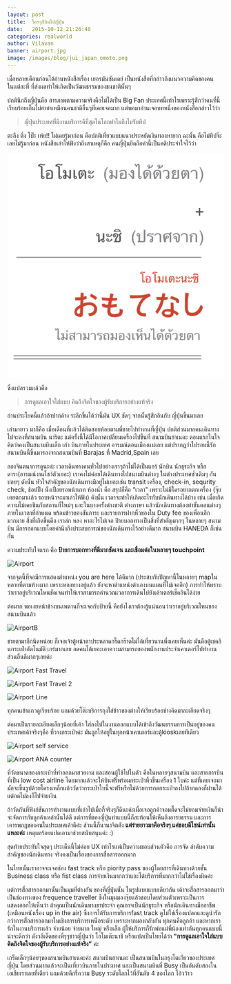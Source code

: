 ```yaml
---
layout: post
title:  ใครๆก็บินไปญี่ปุ่น
date:   2015-10-12 21:26:40
categories: realworld
author: Vilavan
banner: airport.jpg
image: /images/blog/jui_japan_omoto.png
---
```



เมื่อหลายเดือนก่อนได้อ่านหนังสือเรื่อง เยอรมันซันเดย์ เป็นหนังสือที่กล่าวถึงเเนวความคิดของคนในเเต่ละที่ ที่ส่งผลทำให้เกิดเป็นวัฒนธรรมของชนชาตินั้นๆ

ปกตินึกถึงญี่ปุ่นคือ สารภาพตามความจริงคือไม่ได้เป็น Big Fan ประเทศนี้เท่าไรเพราะรู้สึกว่าคนที่นี้เรียบร้อยเกิ๊นไม่ฮาฮาเหมือนคนชาติอื่นๆที่เคยเจอมาก เเต่พอมาอ่านเจอบทหนึ่งของหนังสือกล่าวไว้ว่า

> ญี่ปุ่นประเทศที่มีงานบริการดีที่สุดในโลกทำไมถึงไม่รับทิป

ตะลึง ตึ่ง โป๊ะ เห้ย!! ไม่เคยรู้มาก่อน คือปกติเที่ยวแบบแนวประหยัดเงินทองหายาก ฉะนั้น คือไม่ทิปจ๊ะ เลยไม่รู้มาก่อน หนังสือเล่าให้ฟังว่าถึงสาเหตุก็คือ คนญี่ปุ่นยึดถือคำนี้เป็นคติประจำใจไว้ว่า

![มองไม่เห็นด้วยตา](/images/blog/jui_japan_omoto.png)

<!--more-->

ซึ่งเเปลรวมเเล้วคือ

> การดูแลเอาใจใส่แบบ คิดถึงจิตใจของผู้รับบริการอย่างแท้จริง

อ่านประโยคนี้เเล้วอ้าปากค้าง ระลึกขึ้นได้ว่านี้มัน UX ชัดๆ จากนั้นรู้สึกอินกับ ญี่ปุ่นขึ้นมาเลย

เล่ามายาว มาก็คือ เมื่อเดือนที่เเล้วได้ติดสอยห้อยตามพี่ชายไปทำงานที่ญี่ปุ่น ปกติส่วนมากคนเดินทางไปจะลงที่สนามบิน นาริตะ แต่ครั้งนี้ได้มีโอกาศเปลี่ยนเครื่องไปขึ้นที่ สนามบินฮาเนดะ ตอนแรกในใจคิดว่าคงเป็นสนามบินเล็ก เก่า บินภายในประเทศ อารมณ์ดอนเมืองเเน่เลย แต่ปรากฎว่าไปรอบนี้รักสนามบินนี้ขึ้นมารองจากสนามบินที่ Barajas ที่ Madrid,Spain เลย

ลองจินตนาการดูนะค่ะ เวลาเดินทางคนทั่วไปอย่างเราๆถ้าไม่ได้เป็นแอร์ นักบิน นักธุระกิจ หรือ ดารา(อารมณ์งานโชว์ตัวเยอะ) เราคงไม่ค่อยได้เดินทางไปสนามบินต่างๆ ในต่างประเทศซ้ำเดิมๆ กันบ่อยๆ ดังนั้น หัวใจสำคัญของนักเดินทางมีอยู่ไม่เยอะเช่น transit เครื่อง, check-in, sequrity check, ช้อปปิ้ง นั่งเปื่อยรอหน้าเกท ห้องน้ำ คือ สรุปก็คือ “เวลา" เพราะไม่มีใครอยากตกเครื่อง (จุ๊ยเคยตกมาเเล้ว รอบหน้าจะมาเล่าให้ฟัง) ดังนั้น เวลาจะทำให้เกิดอะไรกับนักเดินทางได้บ้าง เช่น เมื่อเกิดความไม่เคยชินกับสถานที่ใหม่ๆ และในบางครั้งต่างชาติ ต่างภาษา แล้วนักเดินทางต้องทำขั้นตอนต่างๆภายในเวลาที่กำหนด พร้อมข้าวของสัมภาระ และรายการฝากหิ้วของใน Duty fee ของเพื่อนอีกมากมาย สิ่งที่เกิดขึ้นคือ เราล่ก หลง หาอะไรไม่เจอ ป้ายบอกทางเป็นสิ่งที่สำคัญมากๆ ในหลายๆ สนามบิน มีการออกแบบโดยคำนึงถึงประสบการณ์ของนักเดินทางไว้อย่างดีมาก สนามบิน HANEDA ก็เช่นกัน

ความประทับใจเเรก คือ **ป้ายการบอกทางที่ดีมากชัดเจน และเชื่อมต่อในหลายๆ touchpoint**

![Airport](https://dl.dropboxusercontent.com/u/1117856/ux.in.th/jui_japan_ana.jpg)

จากจุดนี้ที่จอมีการเเสดงตำแหน่ง you are here ได้ดีมาก (ประสบกับปัญหานี้ในหลายๆ mapในหลายที่ตามห้างมาก เพราะหลงทางอยู่เเล้ว ยังจะหาตำแหน่งตำเองบนแผนที่ไม่เจออีก) การทำให้ทราบว่าเราอยู่บริเวณไหนชัดเจนทำให้เราสามารถคำนวณเวลาการเดินไปยังเค้าเตอร์เช็คอินได้ง่าย

ต่อมาก พอเงยหน้าข้างบนเพดานก็จะเจอกับป้ายนี้ คือยังไงเราต้องรู้แน่นอนว่าเราอยู่บริเวณไหนของสนามบินแล้ว

![AirportB](https://dl.dropboxusercontent.com/u/1117856/ux.in.th/jui_japan_airport_b.jpg)

ชายตามาอีกนิดหน่อย ก็เจอเจ้าตู้หน้าตาประหลาดกรี๊ดกร๊าดไม่ได้เที่ยวนานพึ่งเคยเห็นค่ะ มันคือตู้เชคอินกระเป๋าอัตโนมัติ เกร๋มากเลย ลดคนได้เยอะเอาความสามารถของพนักงานประจำเคาเตอร์ไปทำงานส่วนอื่นดีมากๆเลยค่ะ

![Airport Fast Travel](https://dl.dropboxusercontent.com/u/1117856/ux.in.th/jui_japan_airport_box.jpg)

![Airport Fast Travel 2](https://dl.dropboxusercontent.com/u/1117856/ux.in.th/jui_japan_airport_box_box.jpg)

![Airport Line](https://dl.dropboxusercontent.com/u/1117856/ux.in.th/jui_japan_airport_line.jpg)

ทุกคนเข้าแถวดูเรียบร้อย แถมด้วยโต๊ะบริการถุงใส่ข้าวของต่างให้เรียบร้อยช่างคิดมาละเอียดจริงๆ

ต่อมาเป็นรายละเอียดเล็กๆน้อยที่เค้า ใส่ลงไปในงานออกแบบได้เข้าถึงวัฒนธรรมการเป็นอยู่ของคนประเทศเค้าจริงๆคือ ที่วางกระเป๋าค่ะ มันถูกให้อยู่ในทุกหน้าเคาเตอร์และตู้kioskเลยทีเดียว

![Airport self service](https://dl.dropboxusercontent.com/u/1117856/ux.in.th/jui_japan_self_service.jpg)

![Airport ANA counter](https://dl.dropboxusercontent.com/u/1117856/ux.in.th/jui_japan_airport_counter.jpg)

ที่วัดขนาดของกระเป๋าที่ทำออกมาสวยงาม และสอนผู้ใช้ไปในตัว คือในหลายๆสนามบิน และสายการบินที่เป็น low cost airline โดยมากเเล้วจะให้บินฟรีพร้อมกระเป๋าหิ้วขึ้นเครื่อง 1 ใบค่ะ แต่ที่เคยเจอมา มักจะขึ้นรูปด้วยโครงเหล็กเเล้ววัดว่ากระเป๋าใบนี้จะฟรีหรือไม่ด้วยการกดกระเป๋าลงไปถ้ากดลงก็ผ่านได้ แต่กดไม่ลงก็ไปจ่ายเงิน

ถ้าวัดกันที่ฟังก์ชันการทำงานแบบที่เล่าไปเมื่อกี้จริงๆก็ดีนะค่ะเผื่อเจอลูกค้าจอมตื๊ดจะไม่ยอมจ่ายเงินก็น่าจะจัดการกับลูกค้าเหล่านั้นได้ดี แต่การที่ของญี่ปุ่นทำแบบนี้ก็สะท้อนให้เห็นถึงอารยธรรม และการเคารพกฎของคนในประเทศเค้าดีค่ะ ส่วนนี้ก็นานาจิตตัง **แต่ร่ายยาวมาคือจริงๆ แค่ชอบดีไซน์เท่านั้นแหละค่ะ** เหตุผลร้อยแปดเอามาช่วยสนับสนุนค่ะ :)

สุดท้ายประทับใจสุดๆ ประเด็นนี้ไม่ค่อย UX เท่าไรเเต่เป็บความชอบส่วนตัวคือ การจัด ลำดับความสำคัญของนักเดินทาง จริงคงเป็นเรื่องของการสื่อสารออกมาก

ในไทยนั้นเราอาจจะเจอช่อง fast track หรือ piority pass ของผู้โดยสารที่เดินทางด้วยชั้น Business class หรือ  fist class การจ่ายเงินมากกว่าและได้บริการที่มากกว่าไม่ใช่เรื่องผิดค่ะ

แต่การสื่อสารออกมานั้นเป็นมุมที่ต่างกัน ของที่ญี่ปุ่นนั้น ในรูปแบบแบบเดียวกัน เค้าจะสื่อสารออกมาว่าเป็นช่องทางของ frequence traveller ซึ่งในมุมมองจุ๊ยแล้วชอบโดยส่วนตัวเพราะเป็นการแสดงออกให้เห็นว่า ถ้าคุณเป็นนักเดินทางขาประจำ คุณอาจเป็นนักธุระกิจ หรือนักเดินทางมืออาชีพ (เหมือนหนังเรื่อง up in the air) ซึ่งการได้รับการบริการfast track ดูไม่ใช่เรื่องแปลกและดูน่ารัก กว่าการสื่อสารออกมาในเชิงการบริการเหนือระดับ เพราะหากมองกลับกัน ทุกคนคือลูกค้า และหากเรารักในงานบริการเเล้ว จ่ายน้อย จ่ายมาก ใหญ่ หรือเล็ก ผู้ให้บริการก็รักพ่อแม่พี่น้องเท่ากันทุกคนแบบนี้น่าจะดีกว่า ดังวลีเด็ดของพี่ๆๆชาวญี่ปุ่นว่า  โอโมเต๊ะนาชิ หรือแปลเป็นไทยได้ว่า **"การดูแลเอาใจใส่แบบ คิดถึงจิตใจของผู้รับบริการอย่างแท้จริง”** ค่ะ

เกร็ดเล็กๆน้อยๆของสนามบินฮาเนดะค่ะ สนามบินฮาเนดะ เป็นสนามบินในกรุงโตเกียวของประเทศญี่ปุ่น โดยส่วนมากแล้วจะเป็นเที่ยวบินภายในประเทศ และเป็นสนามบินที่ Busy เป็นอันดับสองในเอเชียเราเลยที่เดียว แถมด้วยดีกรี่ความ Busy ระดับโลกไว้ที่อันดับ 4 ของโลก โอ้วว้าว
